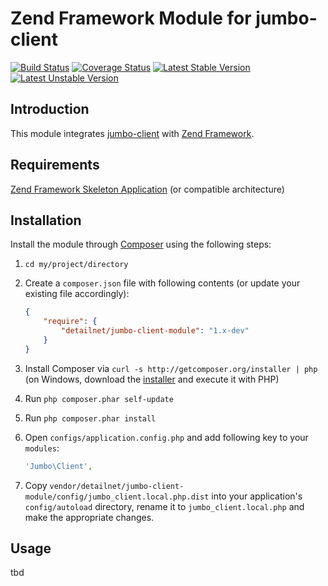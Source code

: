 # Zend Framework Module for jumbo-client

[![Build Status](https://travis-ci.org/detailnet/jumbo-client-module.svg?branch=master)](https://travis-ci.org/detailnet/jumbo-client-module)
[![Coverage Status](https://img.shields.io/coveralls/detailnet/jumbo-client-module.svg)](https://coveralls.io/r/detailnet/jumbo-client-module)
[![Latest Stable Version](https://poser.pugx.org/detailnet/jumbo-client-module/v/stable.svg)](https://packagist.org/packages/detailnet/jumbo-client-module)
[![Latest Unstable Version](https://poser.pugx.org/detailnet/jumbo-client-module/v/unstable.svg)](https://packagist.org/packages/detailnet/jumbo-client-module)

## Introduction
This module integrates [jumbo-client](https://github.com/detailnet/jumbo-client) with [Zend Framework](https://github.com/zendframework/zendframework).

## Requirements
[Zend Framework Skeleton Application](http://www.github.com/zendframework/ZendSkeletonApplication) (or compatible architecture)

## Installation
Install the module through [Composer](http://getcomposer.org/) using the following steps:

  1. `cd my/project/directory`
  
  2. Create a `composer.json` file with following contents (or update your existing file accordingly):

     ```json
     {
         "require": {
             "detailnet/jumbo-client-module": "1.x-dev"
         }
     }
     ```
  3. Install Composer via `curl -s http://getcomposer.org/installer | php` (on Windows, download
     the [installer](http://getcomposer.org/installer) and execute it with PHP)
     
  4. Run `php composer.phar self-update`
     
  5. Run `php composer.phar install`
  
  6. Open `configs/application.config.php` and add following key to your `modules`:

     ```php
     'Jumbo\Client',
     ```

  7. Copy `vendor/detailnet/jumbo-client-module/config/jumbo_client.local.php.dist` into your application's
     `config/autoload` directory, rename it to `jumbo_client.local.php` and make the appropriate changes.

## Usage
tbd

